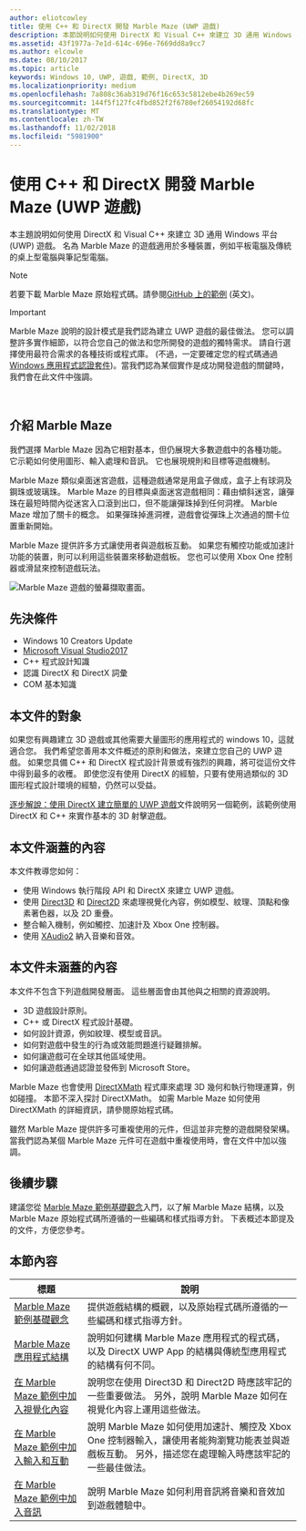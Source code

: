 ```yaml
---
author: eliotcowley
title: 使用 C++ 和 DirectX 開發 Marble Maze (UWP 遊戲)
description: 本節說明如何使用 DirectX 和 Visual C++ 來建立 3D 通用 Windows 平台 (UWP) 遊戲。
ms.assetid: 43f1977a-7e1d-614c-696e-7669dd8a9cc7
ms.author: elcowle
ms.date: 08/10/2017
ms.topic: article
keywords: Windows 10, UWP, 遊戲, 範例, DirectX, 3D
ms.localizationpriority: medium
ms.openlocfilehash: 7a808c36ab319d76f16c653c5812ebe4b269ec59
ms.sourcegitcommit: 144f5f127fc4fbd852f2f6780ef26054192d68fc
ms.translationtype: MT
ms.contentlocale: zh-TW
ms.lasthandoff: 11/02/2018
ms.locfileid: "5981900"
---
```

# <a name="developing-marble-maze-a-uwp-game-in-c-and-directx"></a>使用 C++ 和 DirectX 開發 Marble Maze (UWP 遊戲)




本主題說明如何使用 DirectX 和 Visual C++ 來建立 3D 通用 Windows 平台 (UWP) 遊戲。 名為 Marble Maze 的遊戲適用於多種裝置，例如平板電腦及傳統的桌上型電腦與筆記型電腦。

> [!NOTE]
> 若要下載 Marble Maze 原始程式碼。請參閱[GitHub 上的範例](http://go.microsoft.com/fwlink/?LinkId=624011) (英文)。

> [!IMPORTANT]
> Marble Maze 說明的設計模式是我們認為建立 UWP 遊戲的最佳做法。 您可以調整許多實作細節，以符合您自己的做法和您所開發的遊戲的獨特需求。 請自行選擇使用最符合需求的各種技術或程式庫。 (不過，一定要確定您的程式碼通過 [Windows 應用程式認證套件](https://docs.microsoft.com/windows/uwp/debug-test-perf/windows-app-certification-kit))。當我們認為某個實作是成功開發遊戲的關鍵時，我們會在此文件中強調。

 

## <a name="introducing-marble-maze"></a>介紹 Marble Maze


我們選擇 Marble Maze 因為它相對基本，但仍展現大多數遊戲中的各種功能。 它示範如何使用圖形、輸入處理和音訊。 它也展現規則和目標等遊戲機制。

Marble Maze 類似桌面迷宮遊戲，這種遊戲通常是用盒子做成，盒子上有球洞及鋼珠或玻璃珠。 Marble Maze 的目標與桌面迷宮遊戲相同：藉由傾斜迷宮，讓彈珠在最短時間內從迷宮入口滾到出口，但不能讓彈珠掉到任何洞裡。 Marble Maze 增加了關卡的概念。 如果彈珠掉進洞裡，遊戲會從彈珠上次通過的關卡位置重新開始。

Marble Maze 提供許多方式讓使用者與遊戲板互動。 如果您有觸控功能或加速計功能的裝置，則可以利用這些裝置來移動遊戲板。 您也可以使用 Xbox One 控制器或滑鼠來控制遊戲玩法。

![Marble Maze 遊戲的螢幕擷取畫面。](images/marblemaze-2.png)

## <a name="prerequisites"></a>先決條件


-   Windows 10 Creators Update
-   [Microsoft Visual Studio2017](https://www.visualstudio.com/downloads/)
-   C++ 程式設計知識
-   認識 DirectX 和 DirectX 詞彙
-   COM 基本知識

## <a name="who-should-read-this"></a>本文件的對象


如果您有興趣建立 3D 遊戲或其他需要大量圖形的應用程式的 windows 10，這就適合您。 我們希望您善用本文件概述的原則和做法，來建立您自己的 UWP 遊戲。 如果您具備 C++ 和 DirectX 程式設計背景或有強烈的興趣，將可從這份文件中得到最多的收穫。 即使您沒有使用 DirectX 的經驗，只要有使用過類似的 3D 圖形程式設計環境的經驗，仍然可以受益。

[逐步解說：使用 DirectX 建立簡單的 UWP 遊戲](tutorial--create-your-first-uwp-directx-game.md)文件說明另一個範例，該範例使用 DirectX 和 C++ 來實作基本的 3D 射擊遊戲。

## <a name="what-this-documentation-covers"></a>本文件涵蓋的內容


本文件教導您如何：

-   使用 Windows 執行階段 API 和 DirectX 來建立 UWP 遊戲。
-   使用 [Direct3D](https://msdn.microsoft.com/library/windows/desktop/ff476080) 和 [Direct2D](https://msdn.microsoft.com/library/windows/desktop/dd370990) 來處理視覺化內容，例如模型、紋理、頂點和像素著色器，以及 2D 重疊。
-   整合輸入機制，例如觸控、加速計及 Xbox One 控制器。
-   使用 [XAudio2](https://msdn.microsoft.com/library/windows/desktop/hh405049) 納入音樂和音效。

## <a name="what-this-documentation-does-not-cover"></a>本文件未涵蓋的內容


本文件不包含下列遊戲開發層面。 這些層面會由其他與之相關的資源說明。

-   3D 遊戲設計原則。
-   C++ 或 DirectX 程式設計基礎。
-   如何設計資源，例如紋理、模型或音訊。
-   如何對遊戲中發生的行為或效能問題進行疑難排解。
-   如何讓遊戲可在全球其他區域使用。
-   如何讓遊戲通過認證並發佈到 Microsoft Store。

Marble Maze 也會使用 [DirectXMath](https://msdn.microsoft.com/library/windows/desktop/hh437833) 程式庫來處理 3D 幾何和執行物理運算，例如碰撞。 本節不深入探討 DirectXMath。 如需 Marble Maze 如何使用 DirectXMath 的詳細資訊，請參閱原始程式碼。

雖然 Marble Maze 提供許多可重複使用的元件，但這並非完整的遊戲開發架構。 當我們認為某個 Marble Maze 元件可在遊戲中重複使用時，會在文件中加以強調。

## <a name="next-steps"></a>後續步驟


建議您從 [Marble Maze 範例基礎觀念](marble-maze-sample-fundamentals.md)入門，以了解 Marble Maze 結構，以及 Marble Maze 原始程式碼所遵循的一些編碼和樣式指導方針。 下表概述本節提及的文件，方便您參考。

## <a name="in-this-section"></a>本節內容


| 標題                                                                                                                    | 說明                                                                                                                                                                                                                                        |
|--------------------------------------------------------------------------------------------------------------------------|----------------------------------------------------------------------------------------------------------------------------------------------------------------------------------------------------------------------------------------------------|
| [Marble Maze 範例基礎觀念](marble-maze-sample-fundamentals.md)                                                   | 提供遊戲結構的概觀，以及原始程式碼所遵循的一些編碼和樣式指導方針。                                                                                                                                 |
| [Marble Maze 應用程式結構](marble-maze-application-structure.md)                                               | 說明如何建構 Marble Maze 應用程式的程式碼，以及 DirectX UWP App 的結構與傳統型應用程式的結構有何不同。                                                                                    |
| [在 Marble Maze 範例中加入視覺化內容](adding-visual-content-to-the-marble-maze-sample.md)                   | 說明您在使用 Direct3D 和 Direct2D 時應該牢記的一些重要做法。 另外，說明 Marble Maze 如何在視覺化內容上運用這些做法。                                                                           |
| [在 Marble Maze 範例中加入輸入和互動](adding-input-and-interactivity-to-the-marble-maze-sample.md) | 說明 Marble Maze 如何使用加速計、觸控及 Xbox One 控制器輸入，讓使用者能夠瀏覽功能表並與遊戲板互動。 另外，描述您在處理輸入時應該牢記的一些最佳做法。 |
| [在 Marble Maze 範例中加入音訊](adding-audio-to-the-marble-maze-sample.md)                                     | 說明 Marble Maze 如何利用音訊將音樂和音效加到遊戲體驗中。                                                                                                                                                  |

 

 

 




